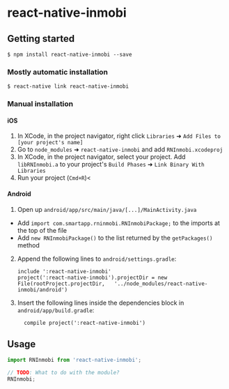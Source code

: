 
# react-native-inmobi

## Getting started

`$ npm install react-native-inmobi --save`

### Mostly automatic installation

`$ react-native link react-native-inmobi`

### Manual installation


#### iOS

1. In XCode, in the project navigator, right click `Libraries` ➜ `Add Files to [your project's name]`
2. Go to `node_modules` ➜ `react-native-inmobi` and add `RNInmobi.xcodeproj`
3. In XCode, in the project navigator, select your project. Add `libRNInmobi.a` to your project's `Build Phases` ➜ `Link Binary With Libraries`
4. Run your project (`Cmd+R`)<

#### Android

1. Open up `android/app/src/main/java/[...]/MainActivity.java`
  - Add `import com.smartapp.rninmobi.RNInmobiPackage;` to the imports at the top of the file
  - Add `new RNInmobiPackage()` to the list returned by the `getPackages()` method
2. Append the following lines to `android/settings.gradle`:
  	```
  	include ':react-native-inmobi'
  	project(':react-native-inmobi').projectDir = new File(rootProject.projectDir, 	'../node_modules/react-native-inmobi/android')
  	```
3. Insert the following lines inside the dependencies block in `android/app/build.gradle`:
  	```
      compile project(':react-native-inmobi')
  	```


## Usage
```javascript
import RNInmobi from 'react-native-inmobi';

// TODO: What to do with the module?
RNInmobi;
```
  